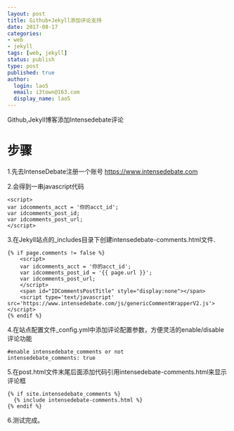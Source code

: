```yaml
---
layout: post
title: Github+Jekyll添加评论支持
date: 2017-08-17
categories:
- web
- jekyll
tags: [web, jekyll]
status: publish
type: post
published: true
author:
  login: lao5
  email: i3town@163.com
  display_name: lao5
---
```


Github,Jekyll博客添加Intensedebate评论

# 步骤

1.先去IntenseDebate注册一个账号 https://www.intensedebate.com

2.会得到一串javascript代码
```
<script>
var idcomments_acct = '你的acct_id';
var idcomments_post_id;
var idcomments_post_url;
</script>
```

3.在Jekyll站点的_includes目录下创建intensedebate-comments.html文件.
```
{% if page.comments != false %}
    <script>
    var idcomments_acct = '你的acct_id';
    var idcomments_post_id = '{{ page.url }}';
    var idcomments_post_url;
    </script>
    <span id="IDCommentsPostTitle" style="display:none"></span>
    <script type='text/javascript' src='https://www.intensedebate.com/js/genericCommentWrapperV2.js'></script>
{% endif %}
```

4.在站点配置文件_config.yml中添加评论配置参数，方便灵活的enable/disable评论功能
```
#enable intensedebate_comments or not
intensedebate_comments: true
```

5.在post.html文件末尾后面添加代码引用intensedebate-comments.html来显示评论框
```
{% if site.intensedebate_comments %}
  {% include intensedebate-comments.html %}
{% endif %}
```

6.测试完成。
